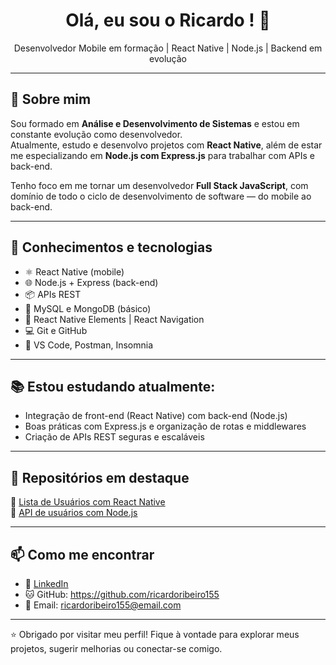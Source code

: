 
          
          
  
          
<h1 align="center">Olá, eu sou o Ricardo ! 👋</h1>

<p align="center">
  Desenvolvedor Mobile em formação | React Native | Node.js | Backend em evolução
</p>

---

## 🚀 Sobre mim

Sou formado em **Análise e Desenvolvimento de Sistemas** e estou em constante evolução como desenvolvedor.  
Atualmente, estudo e desenvolvo projetos com **React Native**, além de estar me especializando em **Node.js com Express.js** para trabalhar com APIs e back-end.

Tenho foco em me tornar um desenvolvedor **Full Stack JavaScript**, com domínio de todo o ciclo de desenvolvimento de software — do mobile ao back-end.

---

## 🧠 Conhecimentos e tecnologias

- ⚛️ React Native (mobile)
- 🌐 Node.js + Express (back-end)
- 📦 APIs REST
- 💾 MySQL e MongoDB (básico)
- 🎨 React Native Elements | React Navigation
- 💻 Git e GitHub
- 🧰 VS Code, Postman, Insomnia

---

## 📚 Estou estudando atualmente:

- Integração de front-end (React Native) com back-end (Node.js)
- Boas práticas com Express.js e organização de rotas e middlewares
- Criação de APIs REST seguras e escaláveis

---

## 📂 Repositórios em destaque

🔹 [Lista de Usuários com React Native]()  
🔹 [API de usuários com Node.js]()

---

## 📫 Como me encontrar

- 💼 [LinkedIn](https://www.linkedin.com/in/ricardo-ribeiro-390a26236/)
- 🐱 GitHub: https://github.com/ricardoribeiro155
- 📧 Email: ricardoribeiro155@email.com

---

⭐ Obrigado por visitar meu perfil! Fique à vontade para explorar meus projetos, sugerir melhorias ou conectar-se comigo.
 
